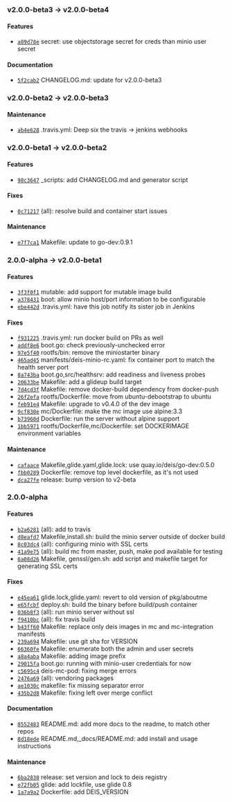 ### v2.0.0-beta3 -> v2.0.0-beta4

#### Features

 - [`a89d78e`](https://github.com/deis/minio/commit/a89d78e0a9da142512b81e7ad6e31f9596d4cb6e) secret: use objectstorage secret for creds than minio user secret

#### Documentation

 - [`5f2cab2`](https://github.com/deis/minio/commit/5f2cab2eaeed8de2272577edb12a60d1b34454a8) CHANGELOG.md: update for v2.0.0-beta3

### v2.0.0-beta2 -> v2.0.0-beta3

#### Maintenance

 - [`ab4e628`](https://github.com/deis/minio/commit/ab4e62874733d68a946c83fb751e7958fb6e2a54) .travis.yml: Deep six the travis -> jenkins webhooks

### v2.0.0-beta1 -> v2.0.0-beta2

#### Features

 - [`98c3647`](https://github.com/deis/minio/commit/98c364764bc058fd3ad018b7799e0cc6e2a7d268) _scripts: add CHANGELOG.md and generator script

#### Fixes

 - [`0c71217`](https://github.com/deis/minio/commit/0c712173fead2785ee99fdba98830772819d71ee) (all): resolve build and container start issues


#### Maintenance

 - [`e7f7ca1`](https://github.com/deis/minio/commit/e7f7ca102b4b8944ceb7c4de61d95c07e2a142ad) Makefile: update to go-dev:0.9.1

### 2.0.0-alpha -> v2.0.0-beta1

#### Features

 - [`3f3f0f1`](https://github.com/deis/minio/commit/3f3f0f114527bb4491852e2c16e49969639fd713) mutable: add support for mutable image build
 - [`a378431`](https://github.com/deis/minio/commit/a37843169486d3f1eee2b157ecc97473303a706d) boot: allow minio host/port information to be configurable
 - [`ebe442d`](https://github.com/deis/minio/commit/ebe442d6bf0073af61f9576911f8ab8389a6a288) .travis.yml: have this job notify its sister job in Jenkins

#### Fixes

 - [`f931225`](https://github.com/deis/minio/commit/f93122593c873ce1b45826146039a3b8c0d8f855) .travis.yml: run docker build on PRs as well
 - [`addf8e6`](https://github.com/deis/minio/commit/addf8e6225cab434b546795a532284fa8db16f73) boot.go: check previously-unchecked error
 - [`97e5f40`](https://github.com/deis/minio/commit/97e5f40ed0abdded82e712da0459a30975afdd82) rootfs/bin: remove the miniostarter binary
 - [`465ad45`](https://github.com/deis/minio/commit/465ad45be7762117c639410d6b52a54311876ef9) manifests/deis-minio-rc.yaml: fix container port to match the health server port
 - [`8a743ba`](https://github.com/deis/minio/commit/8a743baf793be6ef361b922fb49b3e0f18de128b) boot.go,src/healthsrv: add readiness and liveness probes
 - [`20633be`](https://github.com/deis/minio/commit/20633bee15b90fe0b7eb8ee0bbf1dca78064a170) Makefile: add a glideup build target
 - [`7d4cd3f`](https://github.com/deis/minio/commit/7d4cd3f8ae7f562384707778ebdbf3968e0614da) Makefile: remove docker-build dependency from docker-push
 - [`26f2efa`](https://github.com/deis/minio/commit/26f2efa312756bc6ba8a9f2df967fcbcb9df1785) rootfs/Dockerfile: move from ubuntu-debootstrap to ubuntu
 - [`feb91e4`](https://github.com/deis/minio/commit/feb91e4ff2ad518fa3bd1649c54fe4c74dec998d) Makefile: upgrade to v0.4.0 of the dev image
 - [`9cf830e`](https://github.com/deis/minio/commit/9cf830ede83f725aa70110948a3f72a4f57b9616) mc/Dockerfile: make the mc image use alpine:3.3
 - [`b73960d`](https://github.com/deis/minio/commit/b73960d51164644e2921e413b30abd81d413c49e) Dockerfile: run the server without alpine support
 - [`1bb5971`](https://github.com/deis/minio/commit/1bb5971277473b90590a28b2023b0274a4ec25f9) rootfs/Dockerfile,mc/Dockerfile: set DOCKERIMAGE environment variables

#### Maintenance

 - [`cafaace`](https://github.com/deis/minio/commit/cafaaceb18bc190aca19cccedebf5e9a8a8d3ab3) Makefile,glide.yaml,glide.lock: use quay.io/deis/go-dev:0.5.0
 - [`fbb0289`](https://github.com/deis/minio/commit/fbb0289e3bb006950e72972a7fd87bf9d172622f) Dockerfile: remove top level dockerfile, as it's not used
 - [`dca27fe`](https://github.com/deis/minio/commit/dca27febece6a6e38d23d8b0fee7b541b0cea2a8) release: bump version to v2-beta

### 2.0.0-alpha

#### Features

 - [`b2a6281`](https://github.com/deis/minio/commit/b2a6281efc6abf859599d2f86bbd51b8fad34b36) (all): add to travis
 - [`d8eafd7`](https://github.com/deis/minio/commit/d8eafd788fff1200dd01c24991f6739077f8e39e) Makefile,install.sh: build the minio server outside of docker build
 - [`8c03dc4`](https://github.com/deis/minio/commit/8c03dc44e231c3aecc9cf6b0220c42db3a08bd58) (all): configuring minio with SSL certs
 - [`41a9e75`](https://github.com/deis/minio/commit/41a9e75bcfa9ab7016da66643d1f326a75c9fa8f) (all): build mc from master, push, make pod available for testing
 - [`6a08d26`](https://github.com/deis/minio/commit/6a08d26cf1e9a56f2c8313846ece1e5e9cd51974) Makefile, genssl/gen.sh: add script and makefile target for generating SSL certs

#### Fixes

 - [`e45ea61`](https://github.com/deis/minio/commit/e45ea61bbb74cd250fc937932f14c453ec133c1b) glide.lock,glide.yaml: revert to old version of pkg/aboutme
 - [`e65fcbf`](https://github.com/deis/minio/commit/e65fcbfb70da2ce4007ebad33021d34725901c8f) deploy.sh: build the binary before build/push container
 - [`036b8f3`](https://github.com/deis/minio/commit/036b8f3fb5b8cbfc932b2ebd2024b58b1c53fce7) (all): run minio server without ssl
 - [`f9410bc`](https://github.com/deis/minio/commit/f9410bc3f25f65516a235cb6f4614ed239969c77) (all): fix travis build
 - [`b43ff60`](https://github.com/deis/minio/commit/b43ff60bace5a7449b45ea43651554fb6fe0e998) Makefile: replace only deis images in mc and mc-integration manifests
 - [`239a694`](https://github.com/deis/minio/commit/239a694beda662791fb47431aa150ee44f23021c) Makefile: use git sha for VERSION
 - [`66360fe`](https://github.com/deis/minio/commit/66360fec1c7719efe3fd402d3840bcd138f02521) Makefile: enumerate both the admin and user secrets
 - [`a8a4aba`](https://github.com/deis/minio/commit/a8a4abafeefd2e35fd385352b892cb605ade81b2) Makefile: adding image prefix
 - [`29015fa`](https://github.com/deis/minio/commit/29015fa5405302cf819df9991d5feeb0099a356e) boot.go: running with minio-user credentials for now
 - [`c5695c4`](https://github.com/deis/minio/commit/c5695c433f1a9956654c18fe6b66e7f4435454a0) deis-mc-pod: fixing merge errors
 - [`2476a69`](https://github.com/deis/minio/commit/2476a69ebf6e2ae57a0abb32db2058fb223223cd) (all): vendoring packages
 - [`ae1030c`](https://github.com/deis/minio/commit/ae1030c4b40b4de753db6ee13ede00292fd27533) makefile: fix missing separator error
 - [`435b2d8`](https://github.com/deis/minio/commit/435b2d8fcf85cea8ec7c19bd8d9dfdf5f31de863) Makefile: fixing left over merge conflict

#### Documentation

 - [`8552483`](https://github.com/deis/minio/commit/8552483429a58c3ffe152a70843775b2d70d8699) README.md: add more docs to the readme, to match other repos
 - [`8d18ede`](https://github.com/deis/minio/commit/8d18ede868a8b1ca23f64cd25dd4d323e3f6babc) README.md,_docs/README.md: add install and usage instructions

#### Maintenance

 - [`6ba2830`](https://github.com/deis/minio/commit/6ba28302367478cab4c6a63f41dae473b352447c) release: set version and lock to deis registry
 - [`e72fb05`](https://github.com/deis/minio/commit/e72fb059900cc03c58e553bab7743708c635b295) glide: add lockfile, use glide 0.8
 - [`1a7a9a2`](https://github.com/deis/minio/commit/1a7a9a205f14cabd622b7accd72963de5f5a872e) Dockerfile: add DEIS_VERSION
